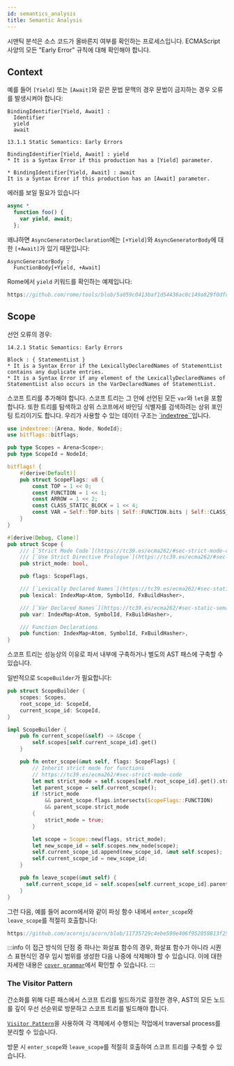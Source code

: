 ```yaml
---
id: semantics_analysis
title: Semantic Analysis
---
```


시맨틱 분석은 소스 코드가 올바른지 여부를 확인하는 프로세스입니다.
ECMAScript 사양의 모든 "Early Error" 규칙에 대해 확인해야 합니다.

## Context

예를 들어 `[Yield]` 또는 `[Await]`와 같은 문법 문맥의 경우 문법이 금지하는 경우 오류를 발생시켜야 합니다:

```markup
BindingIdentifier[Yield, Await] :
  Identifier
  yield
  await

13.1.1 Static Semantics: Early Errors

BindingIdentifier[Yield, Await] : yield
* It is a Syntax Error if this production has a [Yield] parameter.

* BindingIdentifier[Yield, Await] : await
It is a Syntax Error if this production has an [Await] parameter.
```

에러를 보일 필요가 있습니다

```javascript
async *
  function foo() {
    var yield, await;
  };
```

왜냐하면 `AsyncGeneratorDeclaration`에는 `[+Yield]`와 `AsyncGeneratorBody`에 대한 `[+Await]`가 있기 때문입니다:

```markup
AsyncGeneratorBody :
  FunctionBody[+Yield, +Await]
```

Rome에서 `yield` 키워드를 확인하는 예제입니다:

```rust reference
https://github.com/rome/tools/blob/5a059c0413baf1d54436ac0c149a829f0dfd1f4d/crates/rome_js_parser/src/syntax/expr.rs#L1368-L1377
```

## Scope

선언 오류의 경우:

```markup
14.2.1 Static Semantics: Early Errors

Block : { StatementList }
* It is a Syntax Error if the LexicallyDeclaredNames of StatementList contains any duplicate entries.
* It is a Syntax Error if any element of the LexicallyDeclaredNames of StatementList also occurs in the VarDeclaredNames of StatementList.
```

스코프 트리를 추가해야 합니다. 스코프 트리는 그 안에 선언된 모든 `var`와 `let`을 포함합니다.
또한 트리를 탐색하고 상위 스코프에서 바인딩 식별자를 검색하려는 상위 포인팅 트리이기도 합니다.
우리가 사용할 수 있는 데이터 구조는 [`indextree``](https://docs.rs/indextree/latest/indextree/)입니다.

```rust
use indextree::{Arena, Node, NodeId};
use bitflags::bitflags;

pub type Scopes = Arena<Scope>;
pub type ScopeId = NodeId;

bitflags! {
    #[derive(Default)]
    pub struct ScopeFlags: u8 {
        const TOP = 1 << 0;
        const FUNCTION = 1 << 1;
        const ARROW = 1 << 2;
        const CLASS_STATIC_BLOCK = 1 << 4;
        const VAR = Self::TOP.bits | Self::FUNCTION.bits | Self::CLASS_STATIC_BLOCK.bits;
    }
}

#[derive(Debug, Clone)]
pub struct Scope {
    /// [`Strict Mode Code`](https://tc39.es/ecma262/#sec-strict-mode-code)
    /// [`Use Strict Directive Prologue`](https://tc39.es/ecma262/#sec-directive-prologues-and-the-use-strict-directive)
    pub strict_mode: bool,

    pub flags: ScopeFlags,

    /// [`Lexically Declared Names`](https://tc39.es/ecma262/#sec-static-semantics-lexicallydeclarednames)
    pub lexical: IndexMap<Atom, SymbolId, FxBuildHasher>,

    /// [`Var Declared Names`](https://tc39.es/ecma262/#sec-static-semantics-vardeclarednames)
    pub var: IndexMap<Atom, SymbolId, FxBuildHasher>,

    /// Function Declarations
    pub function: IndexMap<Atom, SymbolId, FxBuildHasher>,
}
```

스코프 트리는 성능상의 이유로 파서 내부에 구축하거나 별도의 AST 패스에 구축할 수 있습니다.

일반적으로 `ScopeBuilder`가 필요합니다:

```rust
pub struct ScopeBuilder {
    scopes: Scopes,
    root_scope_id: ScopeId,
    current_scope_id: ScopeId,
}

impl ScopeBuilder {
    pub fn current_scope(&self) -> &Scope {
        self.scopes[self.current_scope_id].get()
    }

    pub fn enter_scope(&mut self, flags: ScopeFlags) {
        // Inherit strict mode for functions
        // https://tc39.es/ecma262/#sec-strict-mode-code
        let mut strict_mode = self.scopes[self.root_scope_id].get().strict_mode;
        let parent_scope = self.current_scope();
        if !strict_mode
            && parent_scope.flags.intersects(ScopeFlags::FUNCTION)
            && parent_scope.strict_mode
        {
            strict_mode = true;
        }

        let scope = Scope::new(flags, strict_mode);
        let new_scope_id = self.scopes.new_node(scope);
        self.current_scope_id.append(new_scope_id, &mut self.scopes);
        self.current_scope_id = new_scope_id;
    }

    pub fn leave_scope(&mut self) {
      self.current_scope_id = self.scopes[self.current_scope_id].parent().unwrap();
    }
}
```

그런 다음, 예를 들어 acorn에서와 같이 파싱 함수 내에서 `enter_scope`와 `leave_scope`를 적절히 호출합니다:

```javascript reference
https://github.com/acornjs/acorn/blob/11735729c4ebe590e406f952059813f250a4cbd1/acorn/src/statement.js#L425-L437
```

:::info
이 접근 방식의 단점 중 하나는 화살표 함수의 경우,
화살표 함수가 아니라 시퀀스 표현식인 경우 임시 범위를 생성한 다음 나중에 삭제해야 할 수 있습니다.
이에 대한 자세한 내용은 [`cover grammar`](/blog/grammar#cover-grammar)에서 확인할 수 있습니다.
:::

### The Visitor Pattern

간소화를 위해 다른 패스에서 스코프 트리를 빌드하기로 결정한 경우, AST의 모든 노드를 깊이 우선 선순위로 방문하고 스코프 트리를 빌드해야 합니다.

[`Visitor Pattern`](https://rust-unofficial.github.io/patterns/patterns/behavioural/visitor.html)을 사용하여 각 객체에서 수행되는 작업에서 traversal process를 분리할 수 있습니다.

방문 시 `enter_scope`와 `leave_scope`를 적절히 호출하여 스코프 트리를 구축할 수 있습니다.
